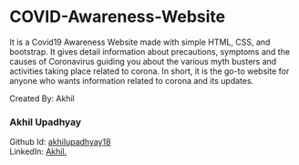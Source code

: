 # COVID-Awareness-Website

It is a Covid19 Awareness Website made with simple HTML, CSS, and bootstrap.
It gives detail information about precautions, symptoms and the causes of Coronavirus guiding you about the various myth busters
and activities taking place related to corona.
In short, it is the go-to website for anyone who wants information related to corona and its updates.

Created By: Akhil

### Akhil Upadhyay

Github Id: [akhilupadhyay18](https://github.com/akhilupadhyay18)\
LinkedIn: [Akhil.](https://www.linkedin.com/in/akhil-5452181b6/)
